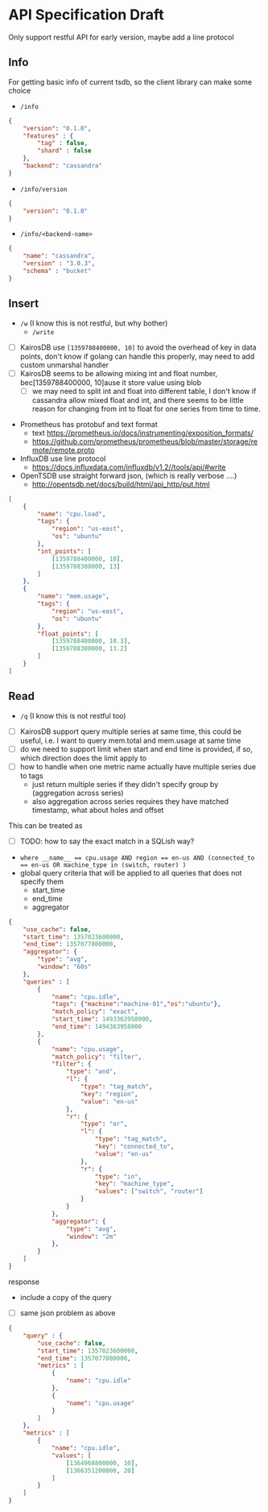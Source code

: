 # API Specification Draft

Only support restful API for early version, maybe add a line protocol

## Info

For getting basic info of current tsdb, so the client library can make some choice

- `/info`

````json
{
    "version": "0.1.0",
    "features" : {
        "tag" : false,
        "shard" : false
    },
    "backend": "cassandra"
}
````

- `/info/version`

````json
{
    "version": "0.1.0"
}
````

- `/info/<backend-name>`

````json
{
    "name": "cassandra",
    "version" : "3.0.3",
    "schema" : "bucket"
}
````

## Insert

- `/w` (I know this is not restful, but why bother)
  - `/write`
- [ ] KairosDB use `[1359788400000, 10]` to avoid the overhead of key in data points, don't know if golang can
handle this properly, may need to add custom unmarshal handler
- [ ] KairosDB seems to be allowing mixing int and float number, bec[1359788400000, 10]ause it store value using blob
  - [ ] we may need to split int and float into different table, I don't know if cassandra allow mixed float and int,
  and there seems to be little reason for changing from int to float for one series from time to time.
- Prometheus has protobuf and text format
  - text https://prometheus.io/docs/instrumenting/exposition_formats/
  - https://github.com/prometheus/prometheus/blob/master/storage/remote/remote.proto
- InfluxDB use line protocol
  - https://docs.influxdata.com/influxdb/v1.2//tools/api/#write
- OpenTSDB use straight forward json, (which is really verbose ....)
  - http://opentsdb.net/docs/build/html/api_http/put.html
   
````json
[
    {
        "name": "cpu.load",
        "tags": {
            "region": "us-east",
            "os": "ubuntu"
        },
        "int_points": [
            [1359788400000, 10],
            [1359788300000, 13]
        ]
    },
    {
        "name": "mem.usage",
        "tags": {
            "region": "us-east",
            "os": "ubuntu"
        },
        "float_points": [
            [1359788400000, 10.3],
            [1359788300000, 13.2]
        ]
    }
]
````

## Read

- `/q` (I know this is not restful too)
- [ ] KairosDB support query multiple series at same time, this could be useful, i.e. I want to query mem.total and mem.usage at same time
- [ ] do we need to support limit when start and end time is provided, if so, which direction does the limit apply to
- [ ] how to handle when one metric name actually have multiple series due to tags
  - just return multiple series if they didn't specify group by (aggregation across series)
  - also aggregation across series requires they have matched timestamp, what about holes and offset

This can be treated as 

- [ ] TODO: how to say the exact match in a SQLish way?
- `where __name__ == cpu.usage AND region == en-us AND (connected_to == en-us OR machine_type in (switch, router) )`
- global query criteria that will be applied to all queries that does not specify them
  - start_time
  - end_time
  - aggregator

````json
{
    "use_cache": false,
    "start_time": 1357023600000,
    "end_time": 1357077800000,
    "aggregator": {
        "type": "avg",
        "window": "60s"
    },
    "queries" : [
        {
            "name": "cpu.idle",
            "tags": {"machine":"machine-01","os":"ubuntu"},
            "match_policy": "exact",
            "start_time": 1493363958000,
            "end_time": 1494363958000
        },
        {
            "name": "cpu.usage",
            "match_policy": "filter",
            "filter": {
                "type": "and",
                "l": {
                    "type": "tag_match",
                    "key": "region",
                    "value": "en-us"
                },
                "r": {
                    "type": "or",
                    "l": {
                        "type": "tag_match",
                        "key": "connected_to",
                        "value": "en-us"
                    },
                    "r": {
                        "type": "in",
                        "key": "machine_type",
                        "values": ["switch", "router"]
                    }
                }
            },
            "aggregator": {
                "type": "avg",
                "window": "2m"
            },
        }
    ]
}
````

response

- include a copy of the query
- [ ] same json problem as above

````json
{
    "query" : {
        "use_cache": false,
        "start_time": 1357023600000,
        "end_time": 1357077800000,
        "metrics" : [
            {
                "name": "cpu.idle"
            },
            {
                "name": "cpu.usage"
            }
        ]
    },
    "metrics" : [
        {
            "name": "cpu.idle",
            "values": [
                [1364968800000, 10],
                [1366351200000, 20]
            ]
        }
    ]
}
````
